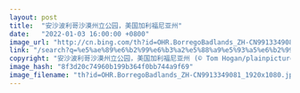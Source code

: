 ```yaml
---
layout: post
title:  "安沙波利哥沙漠州立公园，美国加利福尼亚州"
date:   "2022-01-03 16:00:00 +0800"
image_url: "http://cn.bing.com/th?id=OHR.BorregoBadlands_ZH-CN9913349081_1920x1080.jpg&rf=LaDigue_1920x1080.jpg&pid=hp"
link: "/search?q=%e5%ae%89%e6%b2%99%e6%b3%a2%e5%88%a9%e5%93%a5%e6%b2%99%e6%bc%a0%e5%b7%9e%e7%ab%8b%e5%85%ac%e5%9b%ad&form=hpcapt&mkt=zh-cn"
copyright: "安沙波利哥沙漠州立公园，美国加利福尼亚州 (© Tom Hogan/plainpicture)"
image_hash: "8f3d20c74960b199b364f0bb744a9f69"
image_filename: "th?id=OHR.BorregoBadlands_ZH-CN9913349081_1920x1080.jpg&rf=LaDigue_1920x1080.jpg&pid=hp"
---
```

